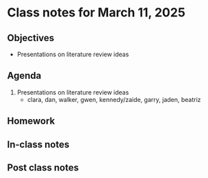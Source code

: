 # Class notes for March 11, 2025

## Objectives
- Presentations on literature review ideas

## Agenda
1. Presentations on literature review ideas
	- clara, dan, walker, gwen, kennedy/zaide, garry, jaden, beatriz

## Homework


## In-class notes

## Post class notes